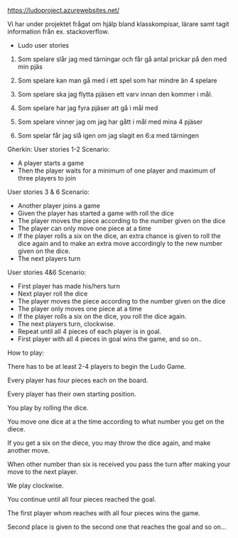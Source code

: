 https://ludoproject.azurewebsites.net/

Vi har under projektet frågat om hjälp bland klasskompisar, lärare samt tagit information från ex. stackoverflow.

- Ludo user stories

1. Som spelare slår jag med tärningar och får gå antal prickar på den med min pjäs

2. Som spelare kan man gå med i ett spel som har mindre än 4 spelare

3. Som spelare ska jag flytta pjäsen ett varv innan den kommer i mål.

4. Som spelare har jag fyra pjäser att gå i mål med

5. Som spelare vinner jag om jag har gått i mål med mina 4 pjäser

6. Som spelar får jag slå igen om jag slagit en 6:a med tärningen



Gherkin: User stories 1-2
  Scenario: 
- A player starts a game 
- Then the player waits for a minimum of one player and maximum of three players to join

User stories 3 & 6
  Scenario: 
- Another player joins a game 
- Given the player has started a game with roll the dice 
- The player moves the piece according to the number given on the dice 
- The player can only move one piece at a time
- If the player rolls a six on the dice, an extra chance is given to roll the dice again and to make an extra move accordingly to the new number given on the dice.
 - The next players turn

User stories 4&6
  Scenario: 
- First player has made his/hers turn 
- Next player roll the dice 
- The player moves the piece according to the number given on the dice 
- The player only moves one piece at a time
- If the player rolls a six on the dice, you roll the dice again. 
- The next players turn, clockwise.
- Repeat until all 4 pieces of each player is in goal.
- First player with all 4 pieces in goal wins the game, and so on.. 



How to play:

There has to be at least 2-4 players to begin the Ludo Game.

Every player has four pieces each on the board.

Every player has their own starting position.

You play by rolling the dice. 

You move one dice at a the time according to what number you get on the diece.

If you get a six on the diece, you may throw the dice again, and make another move.

When other number than six is received you pass the turn after making your move to the next player.

We play clockwise.

You continue until all four pieces reached the goal.

The first player whom reaches with all four pieces wins the game. 

Second place is given to the second one that reaches the goal and so on...







